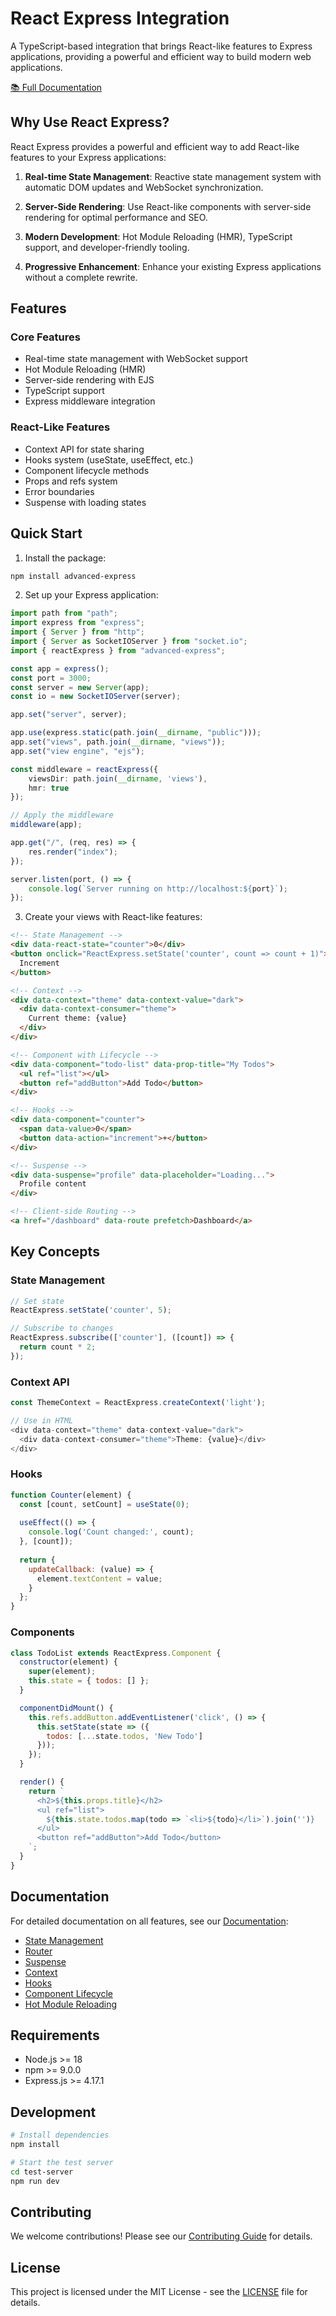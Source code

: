 # React Express Integration

A TypeScript-based integration that brings React-like features to Express applications, providing a powerful and efficient way to build modern web applications.

[📚 Full Documentation](https://react-express-docs.cloven.me/)

## Why Use React Express?

React Express provides a powerful and efficient way to add React-like features to your Express applications:

1. **Real-time State Management**: Reactive state management system with automatic DOM updates and WebSocket synchronization.

2. **Server-Side Rendering**: Use React-like components with server-side rendering for optimal performance and SEO.

3. **Modern Development**: Hot Module Reloading (HMR), TypeScript support, and developer-friendly tooling.

4. **Progressive Enhancement**: Enhance your existing Express applications without a complete rewrite.

## Features

### Core Features
- Real-time state management with WebSocket support
- Hot Module Reloading (HMR)
- Server-side rendering with EJS
- TypeScript support
- Express middleware integration

### React-Like Features
- Context API for state sharing
- Hooks system (useState, useEffect, etc.)
- Component lifecycle methods
- Props and refs system
- Error boundaries
- Suspense with loading states

## Quick Start

1. Install the package:
```bash
npm install advanced-express
```

2. Set up your Express application:
```typescript
import path from "path";
import express from "express";
import { Server } from "http";
import { Server as SocketIOServer } from "socket.io";
import { reactExpress } from "advanced-express";

const app = express();
const port = 3000;
const server = new Server(app);
const io = new SocketIOServer(server);

app.set("server", server);

app.use(express.static(path.join(__dirname, "public")));
app.set("views", path.join(__dirname, "views"));
app.set("view engine", "ejs");

const middleware = reactExpress({
    viewsDir: path.join(__dirname, 'views'),
    hmr: true
});

// Apply the middleware
middleware(app);

app.get("/", (req, res) => {
    res.render("index");
});

server.listen(port, () => {
    console.log(`Server running on http://localhost:${port}`);
});
```

3. Create your views with React-like features:

```html
<!-- State Management -->
<div data-react-state="counter">0</div>
<button onclick="ReactExpress.setState('counter', count => count + 1)">
  Increment
</button>

<!-- Context -->
<div data-context="theme" data-context-value="dark">
  <div data-context-consumer="theme">
    Current theme: {value}
  </div>
</div>

<!-- Component with Lifecycle -->
<div data-component="todo-list" data-prop-title="My Todos">
  <ul ref="list"></ul>
  <button ref="addButton">Add Todo</button>
</div>

<!-- Hooks -->
<div data-component="counter">
  <span data-value>0</span>
  <button data-action="increment">+</button>
</div>

<!-- Suspense -->
<div data-suspense="profile" data-placeholder="Loading...">
  Profile content
</div>

<!-- Client-side Routing -->
<a href="/dashboard" data-route prefetch>Dashboard</a>
```

## Key Concepts

### State Management
```javascript
// Set state
ReactExpress.setState('counter', 5);

// Subscribe to changes
ReactExpress.subscribe(['counter'], ([count]) => {
  return count * 2;
});
```

### Context API
```javascript
const ThemeContext = ReactExpress.createContext('light');

// Use in HTML
<div data-context="theme" data-context-value="dark">
  <div data-context-consumer="theme">Theme: {value}</div>
</div>
```

### Hooks
```javascript
function Counter(element) {
  const [count, setCount] = useState(0);
  
  useEffect(() => {
    console.log('Count changed:', count);
  }, [count]);
  
  return {
    updateCallback: (value) => {
      element.textContent = value;
    }
  };
}
```

### Components
```javascript
class TodoList extends ReactExpress.Component {
  constructor(element) {
    super(element);
    this.state = { todos: [] };
  }

  componentDidMount() {
    this.refs.addButton.addEventListener('click', () => {
      this.setState(state => ({
        todos: [...state.todos, 'New Todo']
      }));
    });
  }

  render() {
    return `
      <h2>${this.props.title}</h2>
      <ul ref="list">
        ${this.state.todos.map(todo => `<li>${todo}</li>`).join('')}
      </ul>
      <button ref="addButton">Add Todo</button>
    `;
  }
}
```

## Documentation

For detailed documentation on all features, see our [Documentation](docs/index.md):

- [State Management](docs/state.md)
- [Router](docs/router.md)
- [Suspense](docs/suspense.md)
- [Context](docs/context.md)
- [Hooks](docs/hooks.md)
- [Component Lifecycle](docs/lifecycle.md)
- [Hot Module Reloading](docs/hmr.md)

## Requirements

- Node.js >= 18
- npm >= 9.0.0
- Express.js >= 4.17.1

## Development

```bash
# Install dependencies
npm install

# Start the test server
cd test-server
npm run dev
```

## Contributing

We welcome contributions! Please see our [Contributing Guide](CONTRIBUTING.md) for details.

## License

This project is licensed under the MIT License - see the [LICENSE](LICENSE) file for details.